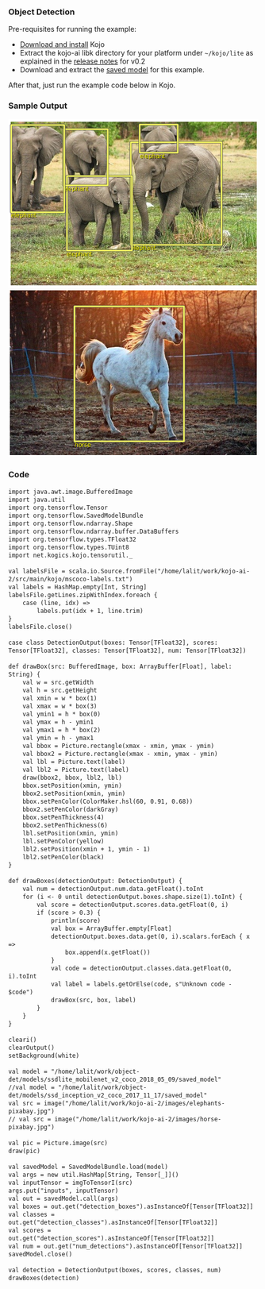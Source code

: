 ### Object Detection

Pre-requisites for running the example:
* [Download and install](https://www.kogics.net/kojo-download) Kojo
* Extract the kojo-ai libk directory for your platform under `~/kojo/lite` as explained in the [release notes](https://github.com/litan/kojo-ai-2/releases/tag/v0.2) for v0.2
* Download and extract the [saved model](https://github.com/litan/kojo-ai-2/releases/download/v0.2/object_detection_saved_model.zip) for this example.

After that, just run the example code below in Kojo.

### Sample Output

![elephants-od.png](elephants-od.png)
![horse-od.png](horse-od.png)

### Code

```
import java.awt.image.BufferedImage
import java.util
import org.tensorflow.Tensor
import org.tensorflow.SavedModelBundle
import org.tensorflow.ndarray.Shape
import org.tensorflow.ndarray.buffer.DataBuffers
import org.tensorflow.types.TFloat32
import org.tensorflow.types.TUint8
import net.kogics.kojo.tensorutil._

val labelsFile = scala.io.Source.fromFile("/home/lalit/work/kojo-ai-2/src/main/kojo/mscoco-labels.txt")
val labels = HashMap.empty[Int, String]
labelsFile.getLines.zipWithIndex.foreach {
    case (line, idx) =>
        labels.put(idx + 1, line.trim)
}
labelsFile.close()

case class DetectionOutput(boxes: Tensor[TFloat32], scores: Tensor[TFloat32], classes: Tensor[TFloat32], num: Tensor[TFloat32])

def drawBox(src: BufferedImage, box: ArrayBuffer[Float], label: String) {
    val w = src.getWidth
    val h = src.getHeight
    val xmin = w * box(1)
    val xmax = w * box(3)
    val ymin1 = h * box(0)
    val ymax = h - ymin1
    val ymax1 = h * box(2)
    val ymin = h - ymax1
    val bbox = Picture.rectangle(xmax - xmin, ymax - ymin)
    val bbox2 = Picture.rectangle(xmax - xmin, ymax - ymin)
    val lbl = Picture.text(label)
    val lbl2 = Picture.text(label)
    draw(bbox2, bbox, lbl2, lbl)
    bbox.setPosition(xmin, ymin)
    bbox2.setPosition(xmin, ymin)
    bbox.setPenColor(ColorMaker.hsl(60, 0.91, 0.68))
    bbox2.setPenColor(darkGray)
    bbox.setPenThickness(4)
    bbox2.setPenThickness(6)
    lbl.setPosition(xmin, ymin)
    lbl.setPenColor(yellow)
    lbl2.setPosition(xmin + 1, ymin - 1)
    lbl2.setPenColor(black)
}

def drawBoxes(detectionOutput: DetectionOutput) {
    val num = detectionOutput.num.data.getFloat().toInt
    for (i <- 0 until detectionOutput.boxes.shape.size(1).toInt) {
        val score = detectionOutput.scores.data.getFloat(0, i)
        if (score > 0.3) {
            println(score)
            val box = ArrayBuffer.empty[Float]
            detectionOutput.boxes.data.get(0, i).scalars.forEach { x =>
                box.append(x.getFloat())
            }
            val code = detectionOutput.classes.data.getFloat(0, i).toInt
            val label = labels.getOrElse(code, s"Unknown code - $code")
            drawBox(src, box, label)
        }
    }
}

cleari()
clearOutput()
setBackground(white)

val model = "/home/lalit/work/object-det/models/ssdlite_mobilenet_v2_coco_2018_05_09/saved_model"
//val model = "/home/lalit/work/object-det/models/ssd_inception_v2_coco_2017_11_17/saved_model"
val src = image("/home/lalit/work/kojo-ai-2/images/elephants-pixabay.jpg")
// val src = image("/home/lalit/work/kojo-ai-2/images/horse-pixabay.jpg")

val pic = Picture.image(src)
draw(pic)

val savedModel = SavedModelBundle.load(model)
val args = new util.HashMap[String, Tensor[_]]()
val inputTensor = imgToTensorI(src)
args.put("inputs", inputTensor)
val out = savedModel.call(args)
val boxes = out.get("detection_boxes").asInstanceOf[Tensor[TFloat32]]
val classes = out.get("detection_classes").asInstanceOf[Tensor[TFloat32]]
val scores = out.get("detection_scores").asInstanceOf[Tensor[TFloat32]]
val num = out.get("num_detections").asInstanceOf[Tensor[TFloat32]]
savedModel.close()

val detection = DetectionOutput(boxes, scores, classes, num)
drawBoxes(detection)
```
